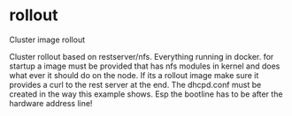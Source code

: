 # rollout
Cluster image rollout

Cluster rollout based on restserver/nfs. Everything running in docker. 
for startup a image must be provided that has nfs modules in kernel and does what ever it should do on the node. 
If its a rollout image make sure it provides a curl to the rest server at the end.
The dhcpd.conf must be created in the way this example shows. Esp the bootline has to be after the hardware address line!

